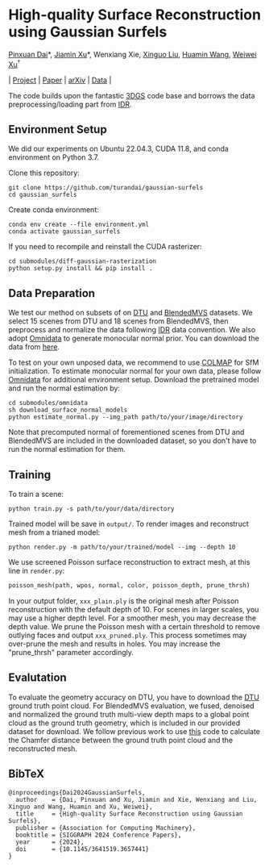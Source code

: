 # High-quality Surface Reconstruction using Gaussian Surfels
[Pinxuan Dai](https://turandai.github.io/)\*, 
[Jiamin Xu](https://superxjm.github.io/)\*, 
Wenxiang Xie, 
[Xinguo Liu](http://www.cad.zju.edu.cn/home/xgliu),
[Huamin Wang](https://wanghmin.github.io/index.html),
[Weiwei Xu](http://www.cad.zju.edu.cn/home/weiweixu/index.htm)<sup>†</sup>

| [Project](https://turandai.github.io/projects/gaussian_surfels/) 
| [Paper](https://arxiv.org/pdf/2404.17774v2) 
| [arXiv](https://arxiv.org/abs/2404.17774v2) 
| [Data](https://unimelbcloud-my.sharepoint.com/:f:/g/personal/xwwu1_student_unimelb_edu_au/EsdTFxnWonBMojuDmRorijkBCzvmAWA3eaRTn1q4M0axiQ?e=calgJN) |<br>

The code builds upon the fantastic [3DGS](https://github.com/graphdeco-inria/gaussian-splatting) code base and borrows the data preprocessing/loading part from [IDR](https://github.com/lioryariv/idr).


## Environment Setup
We did our experiments on Ubuntu 22.04.3, CUDA 11.8, and conda environment on Python 3.7.

Clone this repository:
```shell
git clone https://github.com/turandai/gaussian-surfels
cd gaussian_surfels
```

Create conda environment:
```shell
conda env create --file environment.yml
conda activate gaussian_surfels
```

If you need to recompile and reinstall the CUDA rasterizer:
```shell
cd submodules/diff-gaussian-rasterization
python setup.py install && pip install .
```

## Data Preparation
We test our method on subsets of on [DTU](https://roboimagedata.compute.dtu.dk/?page_id=36) and [BlendedMVS](https://github.com/YoYo000/BlendedMVS) datasets. 
We select 15 scenes from DTU and 18 scenes from BlendedMVS, then preprocess and normalize the data following [IDR](https://github.com/lioryariv/idr) data convention.
We also adopt [Omnidata](https://github.com/EPFL-VILAB/omnidata) to generate monocular normal prior.
You can download the data from [here](https://unimelbcloud-my.sharepoint.com/:f:/g/personal/xwwu1_student_unimelb_edu_au/EsdTFxnWonBMojuDmRorijkBCzvmAWA3eaRTn1q4M0axiQ?e=calgJN).


To test on your own unposed data, we recommend to use [COLMAP](https://github.com/colmap/colmap) for SfM initialization. To estimate monocular normal for your own data, please follow [Omnidata](https://github.com/EPFL-VILAB/omnidata) for additional environment setup. Download the pretrained model and run the normal estimation by:
```shell
cd submodules/omnidata
sh download_surface_normal_models
python estimate_normal.py --img_path path/to/your/image/directory
```

Note that precomputed normal of forementioned scenes from DTU and BlendedMVS are included in the downloaded dataset, so you don't have to run the normal estimation for them.


## Training
To train a scene:
```shell
python train.py -s path/to/your/data/directory
```
Trained model will be save in ```output/```.
To render images and reconstruct mesh from a trianed model:
```shell
python render.py -m path/to/your/trained/model --img --depth 10
```
We use screened Poisson surface reconstruction to extract mesh, at this line in ```render.py```:
```python
poisson_mesh(path, wpos, normal, color, poisson_depth, prune_thrsh)
```
In your output folder, ```xxx_plain.ply``` is the original mesh after Poisson reconstruction with the default depth of 10. For scenes in larger scales, you may use a higher depth level. For a smoother mesh, you may decrease the depth value.
We prune the Poisson mesh with a certain threshold to remove outlying faces and output ```xxx_pruned.ply```. This process sometimes may over-prune the mesh and results in holes. You may increase the "prune_thrsh" parameter accordingly.

## Evalutation
To evaluate the geometry accuracy on DTU, you have to download the [DTU](https://roboimagedata.compute.dtu.dk/?page_id=36) ground truth point cloud. 
For BlendedMVS evaluation, we fused, denoised and normalized the ground truth multi-view depth maps to a global point cloud as the ground truth geometry, which is included in our provided dataset for download. 
We follow previous work to use [this](https://github.com/jzhangbs/DTUeval-python) code to calculate the Chamfer distance between the ground truth point cloud and the reconstructed mesh.


<section class="section" id="BibTeX">
  <div class="container is-max-desktop content">
    <h2 class="title">BibTeX</h2>
    <pre><code>@inproceedings{Dai2024GaussianSurfels,
  author    = {Dai, Pinxuan and Xu, Jiamin and Xie, Wenxiang and Liu, Xinguo and Wang, Huamin and Xu, Weiwei},
  title     = {High-quality Surface Reconstruction using Gaussian Surfels},
  publisher = {Association for Computing Machinery},
  booktitle = {SIGGRAPH 2024 Conference Papers},
  year      = {2024},
  doi       = {10.1145/3641519.3657441}
}</code></pre>
  </div>
</section>
